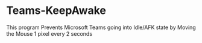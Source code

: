 # Teams-KeepAwake
This program Prevents Microsoft Teams going into Idle/AFK state by Moving the Mouse 1 pixel every 2 seconds
